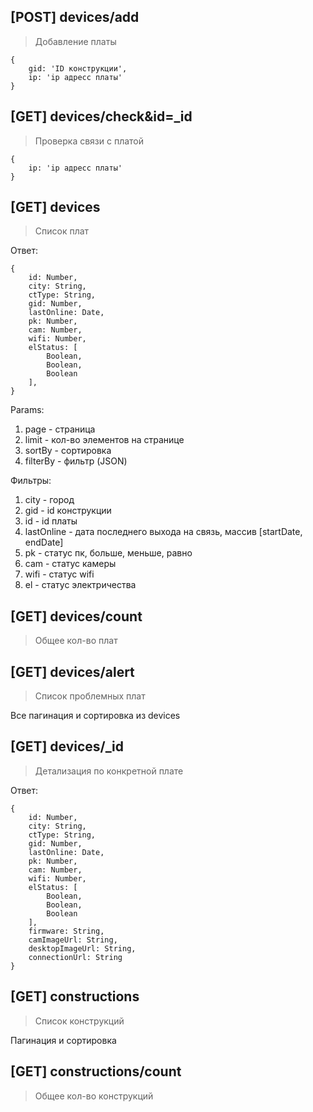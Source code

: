 ## [POST] devices/add

>Добавление платы

```
{
    gid: 'ID конструкции',
    ip: 'ip адресс платы'
}
```

## [GET] devices/check&id=_id

>Проверка связи с платой

```
{
    ip: 'ip адресс платы'
}
```

## [GET] devices

>Список плат

Ответ:
```
{
    id: Number,
    city: String,
    ctType: String,
    gid: Number,
    lastOnline: Date,
    pk: Number,
    cam: Number,
    wifi: Number,
    elStatus: [
        Boolean,
        Boolean,
        Boolean
    ],
}
```

Params:
1. page - страница
2. limit - кол-во элементов на странице
3. sortBy - сортировка
4. filterBy - фильтр (JSON)

Фильтры:
1. city - город
2. gid - id конструкции
3. id - id платы
4. lastOnline - дата последнего выхода на связь, массив [startDate, endDate]
5. pk - статус пк, больше, меньше, равно
6. cam - статус камеры
7. wifi - статус wifi
8. el - статус электричества

## [GET] devices/count

> Общее кол-во плат

## [GET] devices/alert

> Список проблемных плат

Все пагинация и сортировка из devices

## [GET] devices/_id

> Детализация по конкретной плате

Ответ:

```
{
    id: Number,
    city: String,
    ctType: String,
    gid: Number,
    lastOnline: Date,
    pk: Number,
    cam: Number,
    wifi: Number,
    elStatus: [
        Boolean,
        Boolean,
        Boolean
    ],
    firmware: String,
    camImageUrl: String,
    desktopImageUrl: String,
    connectionUrl: String
}
```

## [GET] constructions

> Список конструкций

Пагинация и сортировка

## [GET] constructions/count

> Общее кол-во конструкций
